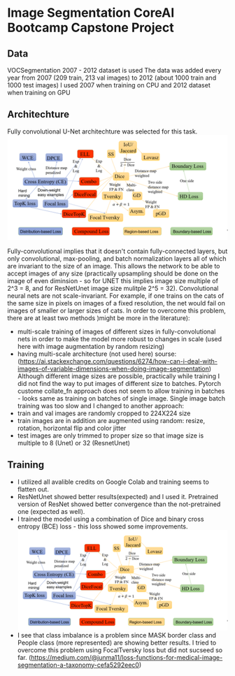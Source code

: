# Image Segmentation CoreAI Bootcamp Capstone Project


## Data
VOCSegmentation 2007 - 2012 dataset is used
The data was added every year from 2007 (209 train, 213 val images) to 2012 (about 1000 train and 1000 test images)
I used 2007 when training on CPU and 2012 dataset when training on GPU

## Architechture
Fully convolutional U-Net architechture was selected for this task. 
![**U-Net](https://github.com/EvgenyDyshlyuk/Image_Segmentation_Capstone_Project/blob/master/figures/loss.png)

Fully-convolutional implies that it doesn't contain fully-connected layers, but only convolutional, max-pooling, and batch normalization layers all of which are invariant to the size of an image. This allows the network to be able to accept images of any size (practically upsampling should be done on the image of even diminsion - so for UNET this implies image size multiple of 2^3 = 8, and for ResNetUnet image size mulitple 2^5 = 32).
Convolutional neural nets are not scale-invariant. For example, if one trains on the cats of the same size in pixels on images of a fixed resolution, the net would fail on images of smaller or larger sizes of cats. In order to overcome this problem, there are at least two methods )might be more in the literature):
- multi-scale training of images of different sizes in fully-convolutional nets in order to make the model more robust to changes in scale (used here with image augmentation by random resizing)
- having multi-scale architecture (not used here) sourse: (https://ai.stackexchange.com/questions/6274/how-can-i-deal-with-images-of-variable-dimensions-when-doing-image-segmentation)
Although different image sizes are possible, practically while training I did not find the way to put images of different size to batches. Pytorch custome collate_fn approach does not seem to allow training in batches - looks same as training on batches of single image. Single image batch training was too slow and I changed to another approach:
- train and val images are randomly cropped to 224X224 size
- train images are in addition are augmented using random: resize, rotation, horizontal flip and color jitter
- test images are only trimmed to proper size so that image size is multiple to 8 (Unet) or 32 (ResnetUnet)

## Training
- I utilized all avalible credits on Google Colab and training seems to flatten out. 
- ResNetUnet showed better results(expected) and I used it. Pretrained version of ResNet showed better convergence than the not-pretrained one (expected as well).
- I trained the model using a combination of Dice and binary cross entropy (BCE) loss - this loss showed some improvements.
![**Loss Functions](https://github.com/EvgenyDyshlyuk/Image_Segmentation_Capstone_Project/blob/master/figures/loss.png)
- I see that class imbalance is a problem since MASK border class and People class (more represented) are showing better results. I tried to overcome this problem using FocalTversky loss but did not sucseed so far. (https://medium.com/@junma11/loss-functions-for-medical-image-segmentation-a-taxonomy-cefa5292eec0)
